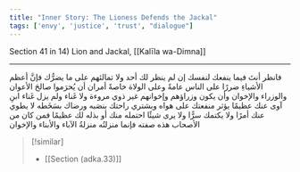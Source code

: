 ```yaml
---
title: "Inner Story: The Lioness Defends the Jackal"
tags: ['envy', 'justice', 'trust', "dialogue"]
---
```


 Section 41 in 14) Lion and Jackal, [[Kalīla wa-Dimna]]

---
فانظر أنتَ فيما ينفعك لنفسك إن لم ينظر لك أحد ولا تمالئهم على ما يضرُّك فإنَّ أعظم الأشياءِ ضررًا على الناس عامةً وعلى الولاة خاصةً أمران أن يُحرَموا صالحَ الأعوان والوزراء والإخوان وأن يكون وزراؤهم وإخوانهم غير ذوي مروءة ولا غَناء ولم يزل غَناء ابنِ آوى عنك عظيمًا يؤثر منفعتك على هواه ويشتري راحتك بنصَبه ورضاك بسَخَطه لا يطوي عنك أمرًا ولا يكتمك سرًّا ولا يرى شيئًا احتمله منك أو بذله لك عظيمًا فمن كان من الأصحاب هذه صفته فإنما منزلتُه منزلةُ الآباء والأبناء والإخوان

> [!similar]
> - [[Section (adka.33)]]
